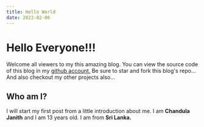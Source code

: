 ```yaml
---
title: Hello World
date: 2022-02-06
---
```


# Hello Everyone!!!
Welcome all viewers to my this amazing blog. You can view the source code of this blog in my [github account.](https://github.com/RedEdge967/RedBlog)
Be sure to star and fork this blog's repo... And also checkout my other projects also...

## Who am I?
I will start my first post from a little introduction about me. I am **Chandula Janith** and I am 13 years old. I am from **Sri Lanka.**
